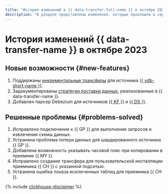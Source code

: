 ```yaml
---
title: "История изменений в {{ data-transfer-full-name }} в октябре 2023"
description: "В разделе представлены изменения, которые произошли в сервисе {{ data-transfer-name }} в октябре 2023 года."
---
```


# История изменений {{ data-transfer-name }} в октябре 2023

## Новые возможности {#new-features}

1. Поддержаны [инкрементальные трансферы](../concepts/regular-incremental-copy.md) для источника [{{ ydb-short-name }}](../operations/endpoint/source/ydb.md).
1. Задокументированы [стратегии поставки данных](../concepts/delivery-configuration.md), реализованные в {{ data-transfer-name }}.  
1. Добавлен парсер Debezium для источников [{{ KF }}](../operations/endpoint/source/kafka.md) и [{{ DS }}](../operations/endpoint/source/data-streams.md).

## Решенные проблемы {#problems-solved}

1. Исправлено подключение к {{ GP }} для выполнения запросов и извлечения схемы данных.
1. Устранена проблема потери данных для шардированного источника {{ GP }}.
1. Добавлена возможность указывать часовой пояс при копировании в приемник {{ MY }}.
1. Исправлено создание трансфера для пользовательской инсталляции приемника {{ CH }} с указанной подсетью.
1. Устранена ошибка показа исключенных таблиц для приемника {{ CH }}.

{% include [clickhouse-disclaimer](../../_includes/clickhouse-disclaimer.md) %}